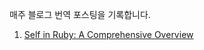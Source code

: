 매주 블로그 번역 포스팅을 기록합니다.
1. [Self in Ruby: A Comprehensive Overview](https://github.com/CHOISEUNGYOUN/weekly_blog/blob/main/ruby/Self%20in%20Ruby:%20A%20Comprehensive%20Overview.md)